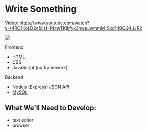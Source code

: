 # Write Something

Video: <https://www.youtube.com/watch?v=t4RO1KoLD2c&list=PLtwTKjkfyk3nweJwmmM_Sxd14BQG4JJR2>

<a href="https://www.youtube.com/watch?v=t4RO1KoLD2c&list=PLtwTKjkfyk3nweJwmmM_Sxd14BQG4JJR2">
  <img src="https://img.youtube.com/vi/t4RO1KoLD2c/0.jpg">
</a>

Frontend
- HTML
- CSS
- JavaScript (no framework)

Backend
- [Nodejs](https://nodejs.org/en) ([Express](https://expressjs.com/)) JSON API
- [MySQL](https://www.mysql.com/)

## What We'll Need to Develop:

- text editor
- browser
